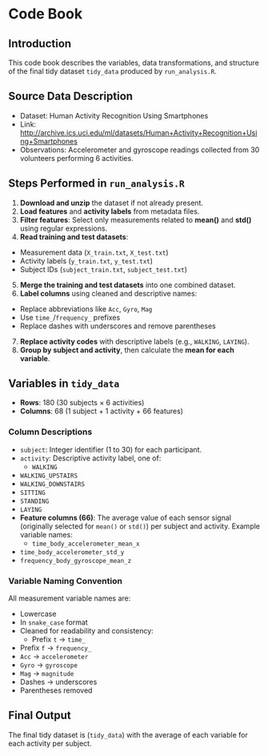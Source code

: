 # Code Book

## Introduction

This code book describes the variables, data transformations, and structure of the final tidy dataset `tidy_data` produced by `run_analysis.R`.

## Source Data Description

- Dataset: Human Activity Recognition Using Smartphones
- Link: http://archive.ics.uci.edu/ml/datasets/Human+Activity+Recognition+Using+Smartphones
- Observations: Accelerometer and gyroscope readings collected from 30 volunteers performing 6 activities.

## Steps Performed in `run_analysis.R`

1. **Download and unzip** the dataset if not already present.
2. **Load features** and **activity labels** from metadata files.
3. **Filter features**: Select only measurements related to **mean()** and **std()** using regular expressions.
4. **Read training and test datasets**:
  - Measurement data (`X_train.txt`, `X_test.txt`)
- Activity labels (`y_train.txt`, `y_test.txt`)
- Subject IDs (`subject_train.txt`, `subject_test.txt`)
5. **Merge the training and test datasets** into one combined dataset.
6. **Label columns** using cleaned and descriptive names:
  - Replace abbreviations like `Acc`, `Gyro`, `Mag`
- Use `time_`/`frequency_` prefixes
- Replace dashes with underscores and remove parentheses
7. **Replace activity codes** with descriptive labels (e.g., `WALKING`, `LAYING`).
8. **Group by subject and activity**, then calculate the **mean for each variable**.


## Variables in `tidy_data`

- **Rows**: 180 (30 subjects × 6 activities)
- **Columns**: 68 (1 subject + 1 activity + 66 features)

### Column Descriptions

- `subject`: Integer identifier (1 to 30) for each participant.
- `activity`: Descriptive activity label, one of:
  - `WALKING`
- `WALKING_UPSTAIRS`
- `WALKING_DOWNSTAIRS`
- `SITTING`
- `STANDING`
- `LAYING`
- **Feature columns (66)**: The average value of each sensor signal (originally selected for `mean()` or `std()`) per subject and activity. Example variable names:
  - `time_body_accelerometer_mean_x`
- `time_body_accelerometer_std_y`
- `frequency_body_gyroscope_mean_z`

### Variable Naming Convention

All measurement variable names are:
  
  - Lowercase
- In `snake_case` format
- Cleaned for readability and consistency:
  - Prefix `t` → `time_`
- Prefix `f` → `frequency_`
- `Acc` → `accelerometer`
- `Gyro` → `gyroscope`
- `Mag` → `magnitude`
- Dashes → underscores
- Parentheses removed

## Final Output

The final tidy dataset is (`tidy_data`) with the average of each variable for each activity per subject.
